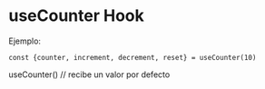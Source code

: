 # useCounter Hook

Ejemplo:

```
const {counter, increment, decrement, reset} = useCounter(10)

```

useCounter() // recibe un valor por defecto

